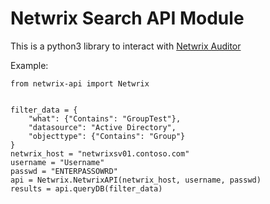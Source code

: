# Netwrix Search API Module

This is a python3 library to interact with [Netwrix Auditor](https://www.netwrix.com/auditor.html) 


Example:
```
from netwrix-api import Netwrix


filter_data = {
    "what": {"Contains": "GroupTest"},
    "datasource": "Active Directory",
    "objecttype": {"Contains": "Group"}
}
netwrix_host = "netwrixsv01.contoso.com"
username = "Username"
passwd = "ENTERPASSOWRD"
api = Netwrix.NetwrixAPI(netwrix_host, username, passwd)
results = api.queryDB(filter_data)
```
